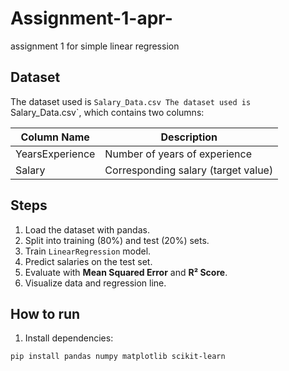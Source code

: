 # Assignment-1-apr-
assignment 1 for simple linear regression
## Dataset
The dataset used is `Salary_Data.csv
The dataset used is `Salary_Data.csv`, which contains two columns:

| Column Name        | Description                         |
|-------------------|-------------------------------------|
| YearsExperience    | Number of years of experience       |
| Salary             | Corresponding salary (target value) |

## Steps
1. Load the dataset with pandas.
2. Split into training (80%) and test (20%) sets.
3. Train `LinearRegression` model.
4. Predict salaries on the test set.
5. Evaluate with **Mean Squared Error** and **R² Score**.
6. Visualize data and regression line.

## How to run
1. Install dependencies:
```bash
pip install pandas numpy matplotlib scikit-learn
